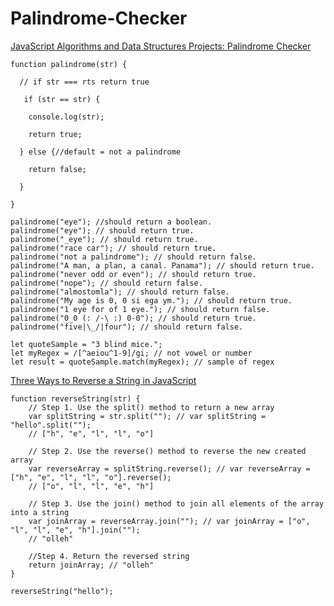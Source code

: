 # Palindrome-Checker

[JavaScript Algorithms and Data Structures Projects: Palindrome Checker](https://learn.freecodecamp.org/javascript-algorithms-and-data-structures/javascript-algorithms-and-data-structures-projects/palindrome-checker "FreeCodeCamp Palindrome Checker")  

```
function palindrome(str) {

  // if str === rts return true
  
   if (str == str) {
   
    console.log(str);
    
    return true;
    
  } else {//default = not a palindrome
    
    return false;
    
  }

}

palindrome("eye"); //should return a boolean.
palindrome("eye"); // should return true.
palindrome("_eye"); // should return true.
palindrome("race car"); // should return true.
palindrome("not a palindrome"); // should return false.
palindrome("A man, a plan, a canal. Panama"); // should return true.
palindrome("never odd or even"); // should return true.
palindrome("nope"); // should return false.
palindrome("almostomla"); // should return false.
palindrome("My age is 0, 0 si ega ym."); // should return true.
palindrome("1 eye for of 1 eye."); // should return false.
palindrome("0_0 (: /-\ :) 0-0"); // should return true.
palindrome("five|\_/|four"); // should return false.
```

```
let quoteSample = "3 blind mice.";
let myRegex = /[^aeiou^1-9]/gi; // not vowel or number
let result = quoteSample.match(myRegex); // sample of regex
```
[Three Ways to Reverse a String in JavaScript](https://medium.freecodecamp.org/how-to-reverse-a-string-in-javascript-in-3-different-ways-75e4763c68cb "medium")  
```
function reverseString(str) {
    // Step 1. Use the split() method to return a new array
    var splitString = str.split(""); // var splitString = "hello".split("");
    // ["h", "e", "l", "l", "o"]
 
    // Step 2. Use the reverse() method to reverse the new created array
    var reverseArray = splitString.reverse(); // var reverseArray = ["h", "e", "l", "l", "o"].reverse();
    // ["o", "l", "l", "e", "h"]
 
    // Step 3. Use the join() method to join all elements of the array into a string
    var joinArray = reverseArray.join(""); // var joinArray = ["o", "l", "l", "e", "h"].join("");
    // "olleh"
    
    //Step 4. Return the reversed string
    return joinArray; // "olleh"
}
 
reverseString("hello");
```
